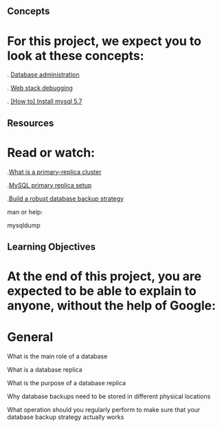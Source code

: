 ## Concepts

# For this project, we expect you to look at these concepts:

. <a href="https://intranet.alxswe.com/concepts/49">Database administration</a>

. <a href="https://intranet.alxswe.com/concepts/68">Web stack debugging</a>

. <a href="https://intranet.alxswe.com/concepts/100002">[How to] Install mysql 5.7</a>

## Resources

# Read or watch:

.<a href="https://www.digitalocean.com/community/tutorials/how-to-choose-a-redundancy-plan-to-ensure-high-availability#sql-replication">What is a primary-replica cluster</a>

.<a href="https://www.digitalocean.com/community/tutorials/how-to-set-up-replication-in-mysql">MySQL primary replica setup</a>

.<a href="https://www.databasejournal.com/ms-sql/developing-a-sql-server-backup-strategy/">Build a robust database backup strategy</a>

man or help:

mysqldump

## Learning Objectives

# At the end of this project, you are expected to be able to explain to anyone, without the help of Google:

# General

What is the main role of a database

What is a database replica

What is the purpose of a database replica

Why database backups need to be stored in different physical locations

What operation should you regularly perform to make sure that your database backup strategy actually works


